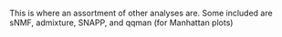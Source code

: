 This is where an assortment of other analyses are. Some included are sNMF, admixture, SNAPP, and qqman (for Manhattan plots)
